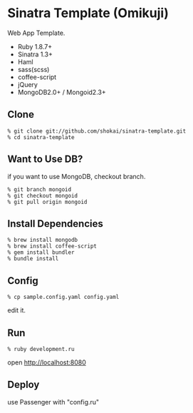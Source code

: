 Sinatra Template (Omikuji)
==========================
Web App Template.

* Ruby 1.8.7+
* Sinatra 1.3+
* Haml
* sass(scss)
* coffee-script
* jQuery
* MongoDB2.0+ / Mongoid2.3+


Clone
-----

    % git clone git://github.com/shokai/sinatra-template.git
    % cd sinatra-template


Want to Use DB?
---------------
if you want to use MongoDB, checkout branch.

    % git branch mongoid
    % git checkout mongoid
    % git pull origin mongoid


Install Dependencies
--------------------

    % brew install mongodb
    % brew install coffee-script
    % gem install bundler
    % bundle install


Config
------

    % cp sample.config.yaml config.yaml

edit it.


Run
---

    % ruby development.ru

open [http://localhost:8080](http://localhost:8080)


Deploy
------
use Passenger with "config.ru"

